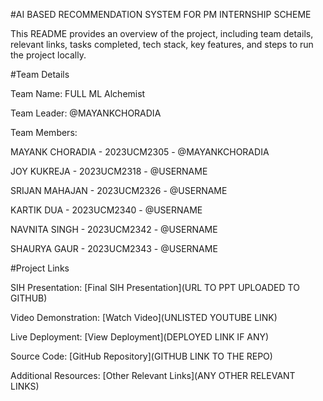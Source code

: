#AI BASED RECOMMENDATION SYSTEM FOR PM INTERNSHIP SCHEME

This README provides an overview of the project, including team details, relevant links, tasks completed, tech stack, key features, and steps to run the project locally.

#Team Details

Team Name: FULL ML Alchemist

Team Leader: @MAYANKCHORADIA

Team Members:

MAYANK CHORADIA - 2023UCM2305 - @MAYANKCHORADIA

JOY KUKREJA - 2023UCM2318 - @USERNAME

SRIJAN MAHAJAN - 2023UCM2326 - @USERNAME

KARTIK DUA - 2023UCM2340 - @USERNAME

NAVNITA SINGH - 2023UCM2342 - @USERNAME

SHAURYA GAUR - 2023UCM2343 - @USERNAME

#Project Links

SIH Presentation: [Final SIH Presentation](URL TO PPT UPLOADED TO GITHUB)

Video Demonstration: [Watch Video](UNLISTED YOUTUBE LINK)

Live Deployment: [View Deployment](DEPLOYED LINK IF ANY)

Source Code: [GitHub Repository](GITHUB LINK TO THE REPO)

Additional Resources: [Other Relevant Links](ANY OTHER RELEVANT LINKS)


